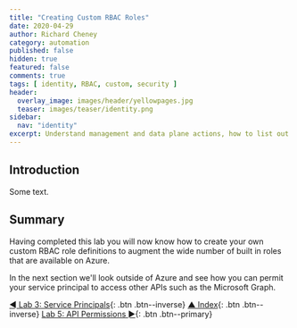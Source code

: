 ```yaml
---
title: "Creating Custom RBAC Roles"
date: 2020-04-29
author: Richard Cheney
category: automation
published: false
hidden: true
featured: false
comments: true
tags: [ identity, RBAC, custom, security ]
header:
  overlay_image: images/header/yellowpages.jpg
  teaser: images/teaser/identity.png
sidebar:
  nav: "identity"
excerpt: Understand management and data plane actions, how to list out the various actions available within a resource provider and how to create your own custom RBAC roles.
---
```


## Introduction

Some text.

## Summary

Having completed this lab you will now know how to create your own custom RBAC role definitions to augment the wide number of built in roles that are available on Azure.

In the next section we'll look outside of Azure and see how you can permit your service principal to access other APIs such as the Microsoft Graph.

[◄ Lab 3: Service Principals](../lab3){: .btn .btn--inverse} [▲ Index](../#labs){: .btn .btn--inverse} [Lab 5: API Permissions ►](../lab5){: .btn .btn--primary}
